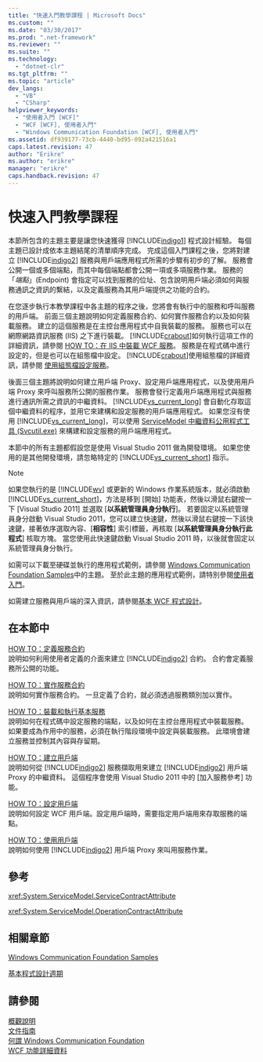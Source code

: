 ```yaml
---
title: "快速入門教學課程 | Microsoft Docs"
ms.custom: ""
ms.date: "03/30/2017"
ms.prod: ".net-framework"
ms.reviewer: ""
ms.suite: ""
ms.technology: 
  - "dotnet-clr"
ms.tgt_pltfrm: ""
ms.topic: "article"
dev_langs: 
  - "VB"
  - "CSharp"
helpviewer_keywords: 
  - "使用者入門 [WCF]"
  - "WCF [WCF], 使用者入門"
  - "Windows Communication Foundation [WCF], 使用者入門"
ms.assetid: df939177-73cb-4440-bd95-092a421516a1
caps.latest.revision: 47
author: "Erikre"
ms.author: "erikre"
manager: "erikre"
caps.handback.revision: 47
---
```

# 快速入門教學課程
本節所包含的主題主要是讓您快速獲得 [!INCLUDE[indigo1](../../../includes/indigo1-md.md)] 程式設計經驗。  每個主題已設計成依本主題結尾的清單順序完成。  完成這個入門課程之後，您將對建立 [!INCLUDE[indigo2](../../../includes/indigo2-md.md)] 服務與用戶端應用程式所需的步驟有初步的了解。  服務會公開一個或多個端點，而其中每個端點都會公開一項或多項服務作業。  服務的「*端點*」\(Endpoint\) 會指定可以找到服務的位址、包含說明用戶端必須如何與服務通訊之資訊的繫結，以及定義服務為其用戶端提供之功能的合約。  
  
 在您逐步執行本教學課程中各主題的程序之後，您將會有執行中的服務和呼叫服務的用戶端。  前面三個主題說明如何定義服務合約、如何實作服務合約以及如何裝載服務。  建立的這個服務是在主控台應用程式中自我裝載的服務。  服務也可以在網際網路資訊服務 \(IIS\) 之下進行裝載。  [!INCLUDE[crabout](../../../includes/crabout-md.md)]如何執行這項工作的詳細資訊，請參閱 [HOW TO：在 IIS 中裝載 WCF 服務](../../../docs/framework/wcf/feature-details/how-to-host-a-wcf-service-in-iis.md)。  服務是在程式碼中進行設定的，但是也可以在組態檔中設定。  [!INCLUDE[crabout](../../../includes/crabout-md.md)]使用組態檔的詳細資訊，請參閱 [使用組態檔設定服務](../../../docs/framework/wcf/configuring-services-using-configuration-files.md)。  
  
 後面三個主題將說明如何建立用戶端 Proxy、設定用戶端應用程式，以及使用用戶端 Proxy 來呼叫服務所公開的服務作業。  服務會發行定義用戶端應用程式與服務進行通訊所需之資訊的中繼資料。  [!INCLUDE[vs_current_long](../../../includes/vs-current-long-md.md)] 會自動化存取這個中繼資料的程序，並用它來建構和設定服務的用戶端應用程式。  如果您沒有使用 [!INCLUDE[vs_current_long](../../../includes/vs-current-long-md.md)]，可以使用 [ServiceModel 中繼資料公用程式工具 \(Svcutil.exe\)](../../../docs/framework/wcf/servicemodel-metadata-utility-tool-svcutil-exe.md) 來構建和設定服務的用戶端應用程式。  
  
 本節中的所有主題都假設您是使用 Visual Studio 2011 做為開發環境。  如果您使用的是其他開發環境，請忽略特定的 [!INCLUDE[vs_current_short](../../../includes/vs-current-short-md.md)] 指示。  
  
> [!NOTE]
>  如果您執行的是 [!INCLUDE[wv](../../../includes/wv-md.md)] 或更新的 Windows 作業系統版本，就必須啟動 [!INCLUDE[vs_current_short](../../../includes/vs-current-short-md.md)]，方法是移到 \[開始\] 功能表，然後以滑鼠右鍵按一下 \[Visual Studio 2011\] 並選取 \[**以系統管理員身分執行**\]。  若要固定以系統管理員身分啟動 Visual Studio 2011，您可以建立快速鍵，然後以滑鼠右鍵按一下該快速鍵，接著依序選取內容、\[**相容性**\] 索引標籤，再核取 \[**以系統管理員身分執行此程式**\] 核取方塊。  當您使用此快速鍵啟動 Visual Studio 2011 時，以後就會固定以系統管理員身分執行。  
  
 如需可以下載至硬碟並執行的應用程式範例，請參閱 [Windows Communication Foundation Samples](http://msdn.microsoft.com/zh-tw/8ec9d192-5d81-4f64-bfd3-90c5e5858c91)中的主題。  至於此主題的應用程式範例，請特別參閱[使用者入門](../../../docs/framework/wcf/samples/getting-started-sample.md)。  
  
 如需建立服務與用戶端的深入資訊，請參閱[基本 WCF 程式設計](../../../docs/framework/wcf/basic-wcf-programming.md)。  
  
## 在本節中  
 [HOW TO：定義服務合約](../../../docs/framework/wcf/how-to-define-a-wcf-service-contract.md)  
 說明如何利用使用者定義的介面來建立 [!INCLUDE[indigo2](../../../includes/indigo2-md.md)] 合約。  合約會定義服務所公開的功能。  
  
 [HOW TO：實作服務合約](../../../docs/framework/wcf/how-to-implement-a-wcf-contract.md)  
 說明如何實作服務合約。  一旦定義了合約，就必須透過服務類別加以實作。  
  
 [HOW TO：裝載和執行基本服務](../../../docs/framework/wcf/how-to-host-and-run-a-basic-wcf-service.md)  
 說明如何在程式碼中設定服務的端點，以及如何在主控台應用程式中裝載服務。  如果要成為作用中的服務，必須在執行階段環境中設定與裝載服務。  此環境會建立服務並控制其內容與存留期。  
  
 [HOW TO：建立用戶端](../../../docs/framework/wcf/how-to-create-a-wcf-client.md)  
 說明如何從 [!INCLUDE[indigo2](../../../includes/indigo2-md.md)] 服務擷取用來建立 [!INCLUDE[indigo2](../../../includes/indigo2-md.md)] 用戶端 Proxy 的中繼資料。  這個程序會使用 Visual Studio 2011 中的 \[加入服務參考\] 功能。  
  
 [HOW TO：設定用戶端](../../../docs/framework/wcf/how-to-configure-a-basic-wcf-client.md)  
 說明如何設定 WCF 用戶端。設定用戶端時，需要指定用戶端用來存取服務的端點。  
  
 [HOW TO：使用用戶端](../../../docs/framework/wcf/how-to-use-a-wcf-client.md)  
 說明如何使用 [!INCLUDE[indigo2](../../../includes/indigo2-md.md)] 用戶端 Proxy 來叫用服務作業。  
  
## 參考  
 <xref:System.ServiceModel.ServiceContractAttribute>  
  
 <xref:System.ServiceModel.OperationContractAttribute>  
  
## 相關章節  
 [Windows Communication Foundation Samples](http://msdn.microsoft.com/zh-tw/8ec9d192-5d81-4f64-bfd3-90c5e5858c91)  
  
 [基本程式設計週期](../../../docs/framework/wcf/basic-programming-lifecycle.md)  
  
## 請參閱  
 [概觀說明](../../../docs/framework/wcf/conceptual-overview.md)   
 [文件指南](../../../docs/framework/wcf/guide-to-the-documentation.md)   
 [何謂 Windows Communication Foundation](../../../docs/framework/wcf/whats-wcf.md)   
 [WCF 功能詳細資料](../../../docs/framework/wcf/feature-details/index.md)